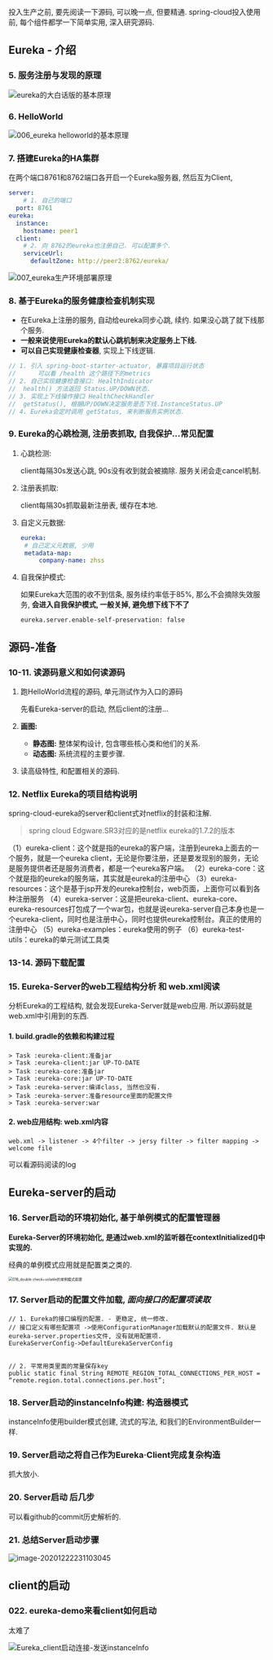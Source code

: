 投入生产之前, 要先阅读一下源码, 可以晚一点, 但要精通. spring-cloud投入使用前, 每个组件都学一下简单实用, 深入研究源码. 



## Eureka - 介绍

### 5. 服务注册与发现的原理

![eureka的大白话版的基本原理](1.%20Eureka.assets/eureka%E7%9A%84%E5%A4%A7%E7%99%BD%E8%AF%9D%E7%89%88%E7%9A%84%E5%9F%BA%E6%9C%AC%E5%8E%9F%E7%90%86.png)



### 6. HelloWorld

![006_eureka helloworld的基本原理](1.%20Eureka.assets/006_eureka%20helloworld%E7%9A%84%E5%9F%BA%E6%9C%AC%E5%8E%9F%E7%90%86.png)

### 7. 搭建Eureka的HA集群

在两个端口8761和8762端口各开启一个Eureka服务器, 然后互为Client, 

```yaml
server:
	# 1. 自己的端口
  port: 8761
eureka:
  instance:
    hostname: peer1
  client:
	# 2. 向 8762的eureka也注册自己. 可以配置多个.
	serviceUrl:
      defaultZone: http://peer2:8762/eureka/
```

![007_eureka生产环境部署原理](1.%20Eureka.assets/007_eureka%E7%94%9F%E4%BA%A7%E7%8E%AF%E5%A2%83%E9%83%A8%E7%BD%B2%E5%8E%9F%E7%90%86.png)

### 8. 基于Eureka的服务健康检查机制实现



- 在Eureka上注册的服务, 自动给eureka同步心跳, 续约. 如果没心跳了就下线那个服务.
- **一般来说使用Eureka的默认心跳机制来决定服务上下线.**
- **可以自己实现健康检查器**, 实现上下线逻辑.

```java
// 1. 引入 spring-boot-starter-actuator, 暴露项目运行状态
// 		可以看 /health 这个路径下的metrics
// 2. 自己实现健康检查接口: HealthIndicator
//	health() 方法返回 Status.UP/DOWN状态.
// 3. 实现上下线操作接口 HealthCheckHandler 
//	getStatus(), 根据UP/DOWN决定服务是否下线.InstanceStatus.UP
// 4. Eureka会定时调用 getStatus, 来判断服务实例状态.
```



### 9. Eureka的心跳检测, 注册表抓取, 自我保护...常见配置

1. 心跳检测:

   client每隔30s发送心跳, 90s没有收到就会被摘除. 服务关闭会走cancel机制.

2. 注册表抓取:

   client每隔30s抓取最新注册表, 缓存在本地.

3. 自定义元数据:

   ```yaml
   eureka:
   	# 自己定义元数据, 少用
   	metadata-map:
   		company-name: zhss
   ```

4. 自我保护模式:

   如果Eureka大范围的收不到信条, 服务续约率低于85%, 那么不会摘除失效服务, **会进入自我保护模式, 一般关掉, 避免想下线下不了**

   `eureka.server.enable-self-preservation: false`







## 源码-准备

 ### 10-11. 读源码意义和如何读源码

1. 跑HelloWorld流程的源码, 单元测试作为入口的源码

   先看Eureka-server的启动, 然后client的注册...

2. **画图:** 

   - **静态图:** 整体架构设计, 包含哪些核心类和他们的关系.
   - **动态图:** 系统流程的主要步骤.

3. 读高级特性, 和配置相关的源码. 



### 12. Netflix Eureka的项目结构说明

spring-cloud-eureka的server和client式对netflix的封装和注解.

> spring cloud Edgware.SR3对应的是netflix eureka的1.7.2的版本

（1）eureka-client：这个就是指的eureka的客户端，注册到eureka上面去的一个服务，就是一个eureka client，无论是你要注册，还是要发现别的服务，无论是服务提供者还是服务消费者，都是一个eureka客户端。
（2）eureka-core：这个就是指的eureka的服务端，其实就是eureka的注册中心
（3）eureka-resources：这个是基于jsp开发的eureka控制台，web页面，上面你可以看到各种注册服务
（4）eureka-server：这是把eureka-client、eureka-core、eureka-resources打包成了一个war包，也就是说eureka-server自己本身也是一个eureka-client，同时也是注册中心，同时也提供eureka控制台。真正的使用的注册中心
（5）eureka-examples：eureka使用的例子
（6）eureka-test-utils：eureka的单元测试工具类



### 13-14. 源码下载配置



### 15. Eureka-Server的web工程结构分析 和 web.xml阅读

分析Eureka的工程结构, 就会发现Eureka-Server就是web应用. 所以源码就是web.xml中引用到的东西.

#### 1. build.gradle的依赖和构建过程

```log
> Task :eureka-client:准备jar
> Task :eureka-client:jar UP-TO-DATE
> Task :eureka-core:准备jar
> Task :eureka-core:jar UP-TO-DATE
> Task :eureka-server:编译class, 当然也没有.
> Task :eureka-server:准备resource里面的配置文件
> Task :eureka-server:war
```

#### 2. web应用结构: web.xml内容

`web.xml -> listener -> 4个filter -> jersy filter -> filter mapping -> welcome file`



可以看源码阅读的log





## Eureka-server的启动

### 16. Server启动的环境初始化, 基于单例模式的配置管理器

**Eureka-Server的环境初始化, 是通过web.xml的监听器在contextInitialized()中实现的.**

经典的单例模式应用就是配置类之类的.

<img src="1.%20Eureka.assets/016_double%20check+volatile%E7%9A%84%E5%8D%95%E4%BE%8B%E6%A8%A1%E5%BC%8F%E5%8E%9F%E7%90%86.png" alt="016_double check+volatile的单例模式原理" style="zoom:50%;" />



### 17. Server启动的配置文件加载, _面向接口的配置项读取_



```
// 1. Eureka的接口编程的配置. - 更稳定, 统一修改.
// 接口定义有哪些配置项 ->使用ConfigurationManager加载默认的配置文件. 默认是eureka-server.properties文件, 没有就用配置项.
EurekaServerConfig->DefaultEurekaServerConfig


// 2. 平常用类里面的常量保存key
public static final String REMOTE_REGION_TOTAL_CONNECTIONS_PER_HOST = “remote.region.total.connections.per.host”;
```



### 18. Server启动的instanceInfo构建: 构造器模式



instanceInfo使用builder模式创建, 流式的写法, 和我们的EnvironmentBuilder一样.







### 19. Server启动之将自己作为Eureka·Client完成复杂构造

抓大放小.



### 20. Server启动 后几步

可以看github的commit历史解析的.





### 21. 总结Server启动步骤

![image-20201222231103045](1.%20Eureka.assets/021_eureka_server%E7%9A%84%E5%90%AF%E5%8A%A8%E6%AD%A5%E9%AA%A4.png)











## client的启动



### 022. eureka-demo来看client如何启动

太难了

![Eureka_client启动连接-发送instanceInfo](1.%20Eureka.assets/Eureka_client%E5%90%AF%E5%8A%A8%E8%BF%9E%E6%8E%A5-%E5%8F%91%E9%80%81instanceInfo.png)



















